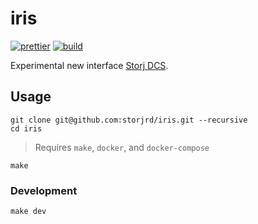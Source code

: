 # iris

[![prettier](https://github.com/storjrd/iris/actions/workflows/prettier.yml/badge.svg)](https://github.com/storjrd/iris/actions/workflows/prettier.yml)
[![build](https://github.com/storjrd/iris/actions/workflows/build.yml/badge.svg)](https://github.com/storjrd/iris/actions/workflows/build.yml)

Experimental new interface [Storj DCS](https://www.storj.io/).

## Usage

```
git clone git@github.com:storjrd/iris.git --recursive
cd iris
```

> Requires `make`, `docker`, and `docker-compose`

```
make
```

### Development

```
make dev
```
